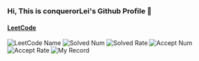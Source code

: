 ### Hi, This is conquerorLei's Github Profile 👋
#### [LeetCode](https://leetcode-cn.com/u/li-qing-shan-b/)
![LeetCode Name](https://leetcode-badge.haozibi.dev/v1cn/li-qing-shan-b.svg) ![Solved Num](https://leetcode-badge.haozibi.dev/v1cn/solved/li-qing-shan-b.svg) ![Solved Rate](https://leetcode-badge.haozibi.dev/v1cn/solved-rate/li-qing-shan-b.svg) ![Accept Num](https://leetcode-badge.haozibi.dev/v1cn/accepted/li-qing-shan-b.svg) ![Accept Rate](https://leetcode-badge.haozibi.dev/v1cn/accepted-rate/li-qing-shan-b.svg)
![My Record](https://leetcode-badge.haozibi.dev/v1cn/chart/submission-calendar/li-qing-shan-b.svg)
<!--
**conquerorLei/conquerorLei** is a ✨ _special_ ✨ repository because its `README.md` (this file) appears on your GitHub profile.

Here are some ideas to get you started:

- 🔭 I’m currently working on ...
- 🌱 I’m currently learning ...
- 👯 I’m looking to collaborate on ...
- 🤔 I’m looking for help with ...
- 💬 Ask me about ...
- 📫 How to reach me: ...
- 😄 Pronouns: ...
- ⚡ Fun fact: ...
-->
